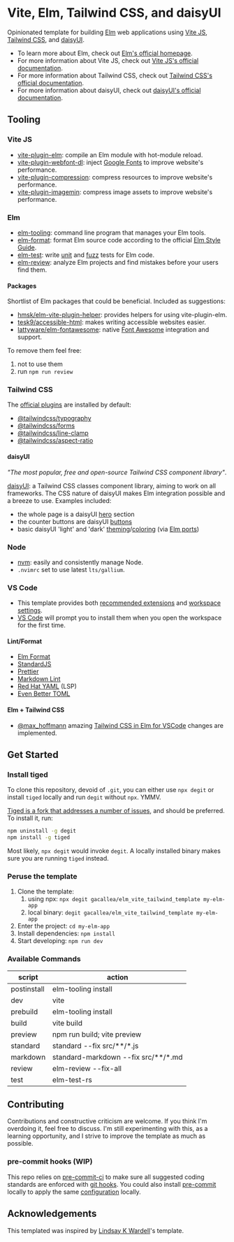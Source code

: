 # Vite, Elm, Tailwind CSS, and daisyUI

Opinionated template for building [Elm](https://elm-lang.org/) web applications using [Vite JS](https://vitejs.dev/), [Tailwind CSS](https://tailwindcss.com/), and [daisyUI](https://daisyui.com/).

- To learn more about Elm, check out [Elm's official homepage](https://elm-lang.org/).
- For more information about Vite JS, check out [Vite JS's official documentation](https://vitejs.dev/).
- For more information about Tailwind CSS, check out [Tailwind CSS's official documentation](https://tailwindcss.com/docs/installation).
- For more information about daisyUI, check out [daisyUI's official documentation](https://daisyui.com/docs/use/).

## Tooling

### Vite JS

- [vite-plugin-elm](https://github.com/hmsk/vite-plugin-elm): compile an Elm module with hot-module reload.
- [vite-plugin-webfont-dl](https://github.com/feat-agency/vite-plugin-webfont-dl): inject [Google Fonts](https://fonts.google.com/) to improve website's performance.
- [vite-plugin-compression](https://github.com/vbenjs/vite-plugin-compression): compress resources to improve website's performance.
- [vite-plugin-imagemin](https://github.com/vbenjs/vite-plugin-imagemin): compress image assets to improve website's performance.

### Elm

- [elm-tooling](https://elm-tooling.github.io/elm-tooling-cli/): command line program that manages your Elm tools.
- [elm-format](https://github.com/avh4/elm-format): format Elm source code according to the official [Elm Style Guide](https://elm-lang.org/docs/style-guide).
- [elm-test](https://package.elm-lang.org/packages/elm-explorations/test/latest/): write [unit](https://en.wikipedia.org/wiki/Unit_testing) and [fuzz](https://en.wikipedia.org/wiki/Fuzzing) tests for Elm code.
- [elm-review](https://package.elm-lang.org/packages/jfmengels/elm-review/latest/): analyze Elm projects and find mistakes before your users find them.

#### Packages

Shortlist of Elm packages that could be beneficial. Included as suggestions:

- [hmsk/elm-vite-plugin-helper](https://package.elm-lang.org/packages/hmsk/elm-vite-plugin-helper/latest): provides helpers for using vite-plugin-elm.
- [tesk9/accessible-html](https://package.elm-lang.org/packages/tesk9/accessible-html/latest/): makes writing accessible websites easier.
- [lattyware/elm-fontawesome](https://package.elm-lang.org/packages/lattyware/elm-fontawesome/latest/): native [Font Awesome](https://fontawesome.com/) integration and support.

To remove them feel free:

   1. not to use them
   2. run ```npm run review```

### Tailwind CSS

The [official plugins](https://tailwindcss.com/docs/plugins#official-plugins) are installed by default:

- [@tailwindcss/typography](https://tailwindcss.com/docs/typography-plugin)
- [@tailwindcss/forms](https://github.com/tailwindlabs/tailwindcss-forms)
- [@tailwindcss/line-clamp](https://github.com/tailwindlabs/tailwindcss-line-clamp)
- [@tailwindcss/aspect-ratio](https://github.com/tailwindlabs/tailwindcss-aspect-ratio)

#### daisyUI

*"The most popular, free and open-source Tailwind CSS component library"*.

[daisyUI](https://daisyui.com/): a Tailwind CSS classes component library, aiming to work on all frameworks. The CSS nature of daisyUI makes Elm integration possible and a breeze to use. Examples included:

- the whole page is a daisyUI [hero](https://daisyui.com/components/hero/) section
- the counter buttons are daisyUI [buttons](https://daisyui.com/components/button/)
- basic daisyUI 'light' and 'dark' [theming](https://daisyui.com/docs/themes/)/[coloring](https://daisyui.com/docs/colors/) (via [Elm ports](https://guide.elm-lang.org/interop/ports.html))

### Node

- [nvm](https://github.com/nvm-sh/nvm): easily and consistently manage Node.
- ```.nvimrc``` set to use latest `lts/gallium`.

### VS Code

- This template provides both [recommended extensions](https://code.visualstudio.com/docs/editor/extension-marketplace#_recommended-extensions) and [workspace settings](https://code.visualstudio.com/docs/getstarted/settings#_workspace-settings).
- [VS Code](https://code.visualstudio.com/) will prompt you to install them when you open the workspace for the first time.

#### Lint/Format

- [Elm Format](https://github.com/avh4/elm-format)
- [StandardJS](https://standardjs.com/)
- [Prettier](https://prettier.io/)
- [Markdown Lint](https://github.com/DavidAnson/markdownlint)
- [Red Hat YAML](https://github.com/redhat-developer/vscode-yaml) (LSP)
- [Even Better TOML](https://taplo.tamasfe.dev/)

#### Elm + Tailwind CSS

- [@max_hoffmann](https://twitter.com/max_hoffmann) amazing [Tailwind CSS in Elm for VSCode](https://max.hn/thoughts/using-tailwind-css-in-elm-and-vscode) changes are implemented.

## Get Started

### Install tiged

To clone this repository, devoid of ```.git```, you can either use ```npx degit``` or install ```tiged``` locally and run ```degit``` without ```npx```. YMMV.

[Tiged is a fork that addresses a number of issues](https://github.com/tiged/tiged#why-fork=), and should be preferred. To install it, run:

```bash
npm uninstall -g degit
npm install -g tiged
```

Most likely, ```npx degit``` would invoke ```degit```. A locally installed binary makes sure you are running ```tiged``` instead.

### Peruse the template

1. Clone the template:
   1. using npx: ```npx degit gacallea/elm_vite_tailwind_template my-elm-app```
   2. local binary: ```degit gacallea/elm_vite_tailwind_template my-elm-app```
2. Enter the project: ```cd my-elm-app```
3. Install dependencies: ```npm install```
4. Start developing: ```npm run dev```

### Available Commands

| script      | action                              |
| ----------- | ----------------------------------- |
| postinstall | elm-tooling install                 |
| dev         | vite                                |
| prebuild    | elm-tooling install                 |
| build       | vite build                          |
| preview     | npm run build; vite preview         |
| standard    | standard --fix src/**/*.js          |
| markdown    | standard-markdown --fix src/**/*.md |
| review      | elm-review --fix-all                |
| test        | elm-test-rs                         |

## Contributing

Contributions and constructive criticism are welcome. If you think I'm overdoing it, feel free to discuss. I'm still experimenting with this, as a learning opportunity, and I strive to improve the template as much as possible.

### pre-commit hooks (WIP)

This repo relies on [pre-commit-ci](https://pre-commit.ci) to make sure all suggested coding standards are enforced with [git hooks](https://githooks.com/). You could also install [pre-commit](https://pre-commit.com/#install) locally to apply the same [configuration](./.pre-commit-config.yaml) locally.

## Acknowledgements

This templated was inspired by [Lindsay K Wardell](https://github.com/lindsaykwardell/vite-elm-template)'s template.
